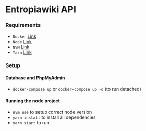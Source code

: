 # Entropiawiki API 

###  Requirements
- `Docker` [Link](https://www.docker.com)
- `Node` [Link](https://nodejs.org)
- `NVM` [Link](https://github.com/creationix/nvm)
- `Yarn` [Link](https://yarnpkg.com)

### Setup

#### Database and PhpMyAdmin
- `docker-compose up` or `docker-compose up -d` (to run detached)


#### Running the node project
- `nvm use` to setup correct node version
- `yarn install` to install all dependencies
- `yarn start` to run